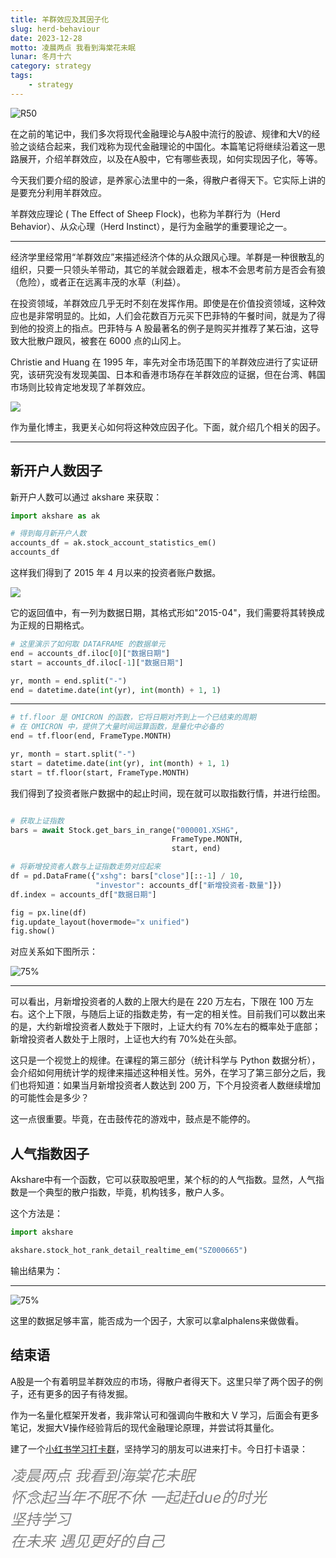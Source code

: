 ```yaml
---
title: 羊群效应及其因子化
slug: herd-behaviour
date: 2023-12-28
motto: 凌晨两点 我看到海棠花未眠
lunar: 冬月十六
category: strategy
tags:
    - strategy
---
```


![R50](https://images.jieyu.ai/images/2023/12/structual-modeling-herd-behaviour.png)

在之前的笔记中，我们多次将现代金融理论与A股中流行的股谚、规律和大V的经验之谈结合起来，我们戏称为现代金融理论的中国化。本篇笔记将继续沿着这一思路展开，介绍羊群效应，以及在A股中，它有哪些表现，如何实现因子化，等等。

今天我们要介绍的股谚，是<red>养家心法</red>里中的一条，<red>得散户者得天下</red>。它实际上讲的是要充分利用羊群效应。

<!--more-->

羊群效应理论 ( The Effect of Sheep Flock)，也称为羊群行为（Herd Behavior）、从众心理（Herd Instinct），是行为金融学的重要理论之一。

---

经济学里经常用“羊群效应”来描述经济个体的从众跟风心理。羊群是一种很散乱的组织，只要一只领头羊带动，其它的羊就会跟着走，根本不会思考前方是否会有狼（<red>危险</red>），或者正在远离丰茂的水草（<red>利益</red>）。

在投资领域，羊群效应几乎无时不刻在发挥作用。即使是在价值投资领域，这种效应也是非常明显的。比如，人们会花数百万元买下巴菲特的午餐时间，就是为了得到他的投资上的指点。巴菲特与 A 股最著名的例子是购买并推荐了某石油，这导致大批散户跟风，被套在 6000 点的山冈上。

Christie and Huang 在 1995 年，率先对全市场范围下的羊群效应进行了实证研究，该研究没有发现美国、日本和香港市场存在羊群效应的证据，但在台湾、韩国市场则比较肯定地发现了羊群效应。

![](https://images.jieyu.ai/images/2023/12/herd-behaviour.png)

作为量化博主，我更关心如何将这种效应因子化。下面，就介绍几个相关的因子。

---

## 新开户人数因子

新开户人数可以通过 akshare 来获取：

```python
import akshare as ak

# 得到每月新开户人数
accounts_df = ak.stock_account_statistics_em()
accounts_df
```

这样我们得到了 2015 年 4 月以来的投资者账户数据。

![](https://images.jieyu.ai/images/2023/12/investor-account.jpg)

它的返回值中，有一列为数据日期，其格式形如"2015-04"，我们需要将其转换成为正规的日期格式。

```python
# 这里演示了如何取 DATAFRAME 的数据单元
end = accounts_df.iloc[0]["数据日期"]
start = accounts_df.iloc[-1]["数据日期"]

yr, month = end.split("-")
end = datetime.date(int(yr), int(month) + 1, 1)

```

---

```python
# tf.floor 是 OMICRON 的函数，它将日期对齐到上一个已结束的周期
# 在 OMICRON 中，提供了大量时间运算函数，是量化中必备的
end = tf.floor(end, FrameType.MONTH)

yr, month = start.split("-")
start = datetime.date(int(yr), int(month) + 1, 1)
start = tf.floor(start, FrameType.MONTH)
```

我们得到了投资者账户数据中的起止时间，现在就可以取指数行情，并进行绘图。

```python

# 获取上证指数
bars = await Stock.get_bars_in_range("000001.XSHG", 
                                    FrameType.MONTH, 
                                    start, end)

# 将新增投资者人数与上证指数走势对应起来
df = pd.DataFrame({"xshg": bars["close"][::-1] / 10, 
                   "investor": accounts_df["新增投资者-数量"]})
df.index = accounts_df["数据日期"]

fig = px.line(df)
fig.update_layout(hovermode="x unified")
fig.show()
```

对应关系如下图所示：

![75%](https://images.jieyu.ai/images/2023/12/20231227214221.png)

---

可以看出，月新增投资者的人数的上限大约是在 220 万左右，下限在 100 万左右。这个上下限，与随后上证的指数走势，有一定的相关性。目前我们可以数出来的是，大约新增投资者人数处于下限时，上证大约有 70%左右的概率处于底部；新增投资者人数处于上限时，上证也大约有 70%处在头部。

这只是一个视觉上的规律。在课程的第三部分（统计科学与 Python 数据分析），会介绍如何用统计学的规律来描述这种相关性。另外，在学习了第三部分之后，我们也将知道：如果当月新增投资者人数达到 200 万，下个月投资者人数继续增加的可能性会是多少？

这一点很重要。毕竟，在击鼓传花的游戏中，鼓点是不能停的。

## 人气指数因子

Akshare中有一个函数，它可以获取股吧里，某个标的的人气指数。显然，人气指数是一个典型的散户指数，毕竟，机构钱多，散户人多。

这个方法是：

```python
import akshare

akshare.stock_hot_rank_detail_realtime_em("SZ000665")
```

输出结果为：

---

![75%](https://images.jieyu.ai/images/2023/12/hot_rank_detail_realtime.jpg)

这里的数据足够丰富，能否成为一个因子，大家可以拿alphalens来做做看。

## 结束语

A股是一个有着明显羊群效应的市场，得散户者得天下。这里只举了两个因子的例子，还有更多的因子有待发掘。

作为一名量化框架开发者，我非常认可和强调向牛散和大 V 学习，后面会有更多笔记，发掘大V操作经验背后的现代金融理论原理，并尝试将其量化。

建了一个[小红书学习打卡群](https://www.xiaohongshu.com/user/profile/5ba12feef7e8b9437f3aca0c)，坚持学习的朋友可以进来打卡。今日打卡语录：

<div style="font-size: 2.5vw;color:grey; font-style:italic">
凌晨两点 我看到海棠花未眠<br>
怀念起当年不眠不休 一起赶due的时光<br>
坚持学习 <br>
在未来 遇见更好的自己<br>
</div>
